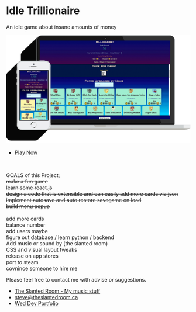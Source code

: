 # Idle Trillionaire
An idle game about insane amounts of money


![IdleTrillionaire](responsiveBillionaire.png)
- [Play Now](https://theslantedroom.github.io/idle-Billionaire/)


<br>  

GOALS of this Project; <br>
 ~~make a fun game~~  <br>
 ~~learn some react.js~~  <br>
 ~~design a code that is extensible and can easily add more cards via json~~  <br>
 ~~implement autosave and auto restore savegame on load~~  <br>
 ~~build menu popup~~  <br>
<br>
 add more cards  <br>
 balance number  <br>
 add users maybe <br>
 figure out database / learn python / backend<br>
 Add music or sound by (the slanted room) <br>
 CSS and visual layout tweaks <br>
 release on app stores <br>
 port to steam <br>
 covnince someone to hire me <br>

 
 

Please feel free to contact me with advise or suggestions.  <br>


- [The Slanted Room - My music stuff](https://www.theslantedroom.ca/)
- [steve@theslantedroom.ca](mailto:steve@theslantedroom.ca)
- [Wed Dev Portfolio](https://theslantedroom.github.io/steve.yee/)

